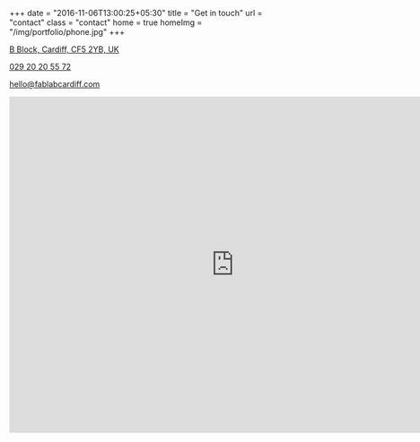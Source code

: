 +++
date = "2016-11-06T13:00:25+05:30"
title = "Get in touch"
url = "contact"
class = "contact"
home = true
homeImg = "/img/portfolio/phone.jpg"
+++

<div class="contact-infos">
  <p>
    <a target="_blank" href="https://goo.gl/maps/Q4uKconY3yD2" data-animate-hover="pulse">
      <i class="fa fa-map-marker"></i>
      <span>
      B Block, Cardiff, CF5 2YB, UK
      </span>
    </a>
  </p>

  <p>
    <a href="tel:029 20 20 55 72" data-animate-hover="pulse" class="phone">
      <i class="fa fa-phone"></i>
      <span>
      029 20 20 55 72
      </span>
    </a>
  </p>

  <p>
    <a href="mailto:hello@fablabcardiff.com" data-animate-hover="pulse" class="email">
      <i class="fa fa-envelope"></i>
      <span>
      hello@fablabcardiff.com
      </span>
    </a>
  </p>
</div>

<iframe src="https://www.google.com/maps/embed?pb=!1m18!1m12!1m3!1d2483.9315418713118!2d-3.2139940974345578!3d51.496123740453726!2m3!1f0!2f0!3f0!3m2!1i1024!2i768!4f13.1!3m3!1m2!1s0x486e1b6918e35803%3A0x71dad8546c26f72b!2sMain+Hall%2C+Cardiff+CF5+2YB!5e0!3m2!1sfr!2suk!4v1490049856908" width="800" height="600" frameborder="0" style="border:0" allowfullscreen></iframe>
